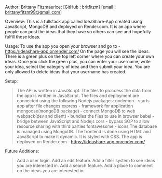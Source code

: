 Author:
Brittany Fitzmaurice: [GitHub : britfitzm] [email : brittanyfitzm99@gmail.com]

Overview:
This is a fullstack app called IdeaShare-App created using JavaScript, MongoDB and deployed on Render.com. It is an app where people can post the ideas that they have so others can see and hopefully fulfill those ideas.

Usage:
To use the app you open your browser and go to - https://ideashare-app.onrender.com/
On the page you will see the ideas.
There is a green plus on the top left corner where you can create your own ideas.
Once you click the green plus, you can enter your username, write your idea, select the category of idea and then submit your idea.
You are only allowed to delete ideas that your username has created.

Setup:
>The API is written in JavaScript.
>The files to proccess the data from the app is written in JavaScript.
>The files and deployment are connected using the following Nodejs packages:
	nodemon - starts app after file changes
	express - framework for application
	mongoose(mongoDB package) - connect MongoDB to web
	webpack(dev and client) - bundles the files to use in browser
	babel - bridge between JavaScript and Nodejs
	cors - bypass SOP to allow resource sharing with third parties
	fontawesome - icons
>The database is managed using MongoDB.
>The frontend is done using HTML and JavaScript to make it dynamic.
>It is styled with CSS.
>The app is deployed on Render.com - https://ideashare-app.onrender.com/

Future Additions:
>Add a user login.
>Add an edit feature.
>Add a filter system to see ideas you are interested in.
>Add a search feature.
>Add a place to comment on the ideas you are interested in.
